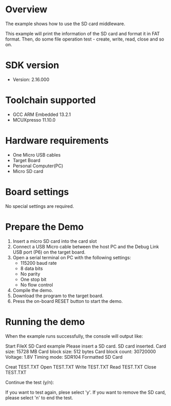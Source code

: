 Overview
========
The example shows how to use the SD card middleware.

This example will print the information of the SD card and format it
in FAT format. Then, do some file operation test - create, write,
read, close and so on.


SDK version
===========
- Version: 2.16.000

Toolchain supported
===================
- GCC ARM Embedded  13.2.1
- MCUXpresso  11.10.0

Hardware requirements
=====================
- One Micro USB cables
- Target Board
- Personal Computer(PC)
- Micro SD card

Board settings
==============
No special settings are required.

Prepare the Demo
================
1.  Insert a micro SD card into the card slot
2.  Connect a USB Micro cable between the host PC and the Debug Link USB port (P6) on the target board.
3.  Open a serial terminal on PC with the following settings:
    - 115200 baud rate
    - 8 data bits
    - No parity
    - One stop bit
    - No flow control
4.  Compile the demo.
5.  Download the program to the target board.
6.  Press the on-board RESET button to start the demo.

Running the demo
================
When the example runs successfully, the console will output like:

Start FileX SD Card example
Please insert a SD card.
SD card inserted.
Card size: 15728 MB
Card block size: 512 bytes
Card block count: 30720000
Voltage: 1.8V
Timing mode: SDR104
Formatted SD Card

Creat TEST.TXT
Open TEST.TXT
Write TEST.TXT
Read TEST.TXT
Close TEST.TXT

Continue the test (y/n):

If you want to test again, plese select 'y'.
If you want to remove the SD card, please select 'n' to end the test.
